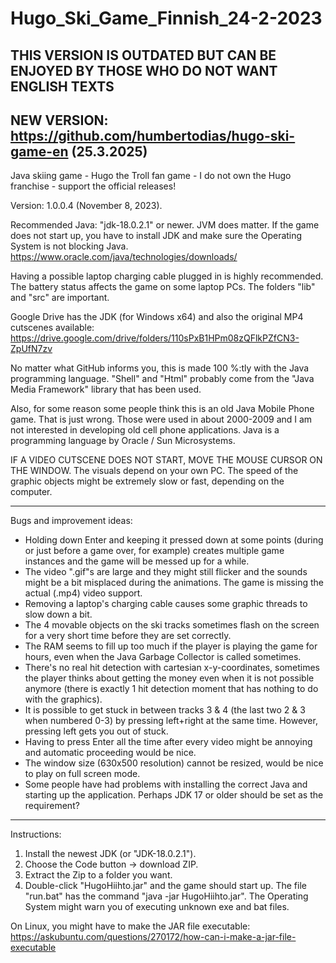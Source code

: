 # Hugo_Ski_Game_Finnish_24-2-2023
THIS VERSION IS OUTDATED BUT CAN BE ENJOYED BY THOSE WHO DO NOT WANT ENGLISH TEXTS
----
NEW VERSION: https://github.com/humbertodias/hugo-ski-game-en
(25.3.2025)
----

Java skiing game - Hugo the Troll fan game - I do not own the Hugo franchise - support the official releases! 

Version: 1.0.0.4 (November 8, 2023). 

Recommended Java: "jdk-18.0.2.1" or newer. JVM does matter. If the game does not start up, you have to install JDK and make sure the Operating System is not blocking Java.
https://www.oracle.com/java/technologies/downloads/ 

Having a possible laptop charging cable plugged in is highly recommended. The battery status affects the game on some laptop PCs. The folders "lib" and "src" are important.

Google Drive has the JDK (for Windows x64) and also the original MP4 cutscenes available: 
https://drive.google.com/drive/folders/110sPxB1HPm08zQFlkPZfCN3-ZpUfN7zv 

No matter what GitHub informs you, this is made 100 %:tly with the Java programming language. "Shell" and "Html" probably come from the "Java Media Framework" library that has been used.

Also, for some reason some people think this is an old Java Mobile Phone game. That is just wrong. Those were used in about 2000-2009 and I am not interested in developing old cell phone applications. Java is a programming language by Oracle / Sun Microsystems.

IF A VIDEO CUTSCENE DOES NOT START, MOVE THE MOUSE CURSOR ON THE WINDOW. The visuals depend on your own PC. The speed of the graphic objects might be extremely slow or fast, depending on the computer.

---

Bugs and improvement ideas:
- Holding down Enter and keeping it pressed down at some points (during or just before a game over, for example) creates multiple game instances and the game will be messed up for a while.
- The video ".gif"s are large and they might still flicker and the sounds might be a bit misplaced during the animations. The game is missing the actual (.mp4) video support.
- Removing a laptop's charging cable causes some graphic threads to slow down a bit.
- The 4 movable objects on the ski tracks sometimes flash on the screen for a very short time before they are set correctly.
- The RAM seems to fill up too much if the player is playing the game for hours, even when the Java Garbage Collector is called sometimes.
- There's no real hit detection with cartesian x-y-coordinates, sometimes the player thinks about getting the money even when it is not possible anymore (there is exactly 1 hit detection moment that has nothing to do with the graphics).
- It is possible to get stuck in between tracks 3 & 4 (the last two 2 & 3 when numbered 0-3) by pressing left+right at the same time. However, pressing left gets you out of stuck.
- Having to press Enter all the time after every video might be annoying and automatic proceeding would be nice.
- The window size (630x500 resolution) cannot be resized, would be nice to play on full screen mode.
- Some people have had problems with installing the correct Java and starting up the application. Perhaps JDK 17 or older should be set as the requirement?

---

Instructions: 
1. Install the newest JDK (or "JDK-18.0.2.1").
2. Choose the Code button -> download ZIP. 
3. Extract the Zip to a folder you want. 
4. Double-click "HugoHiihto.jar" and the game should start up. The file "run.bat" has the command "java -jar HugoHiihto.jar". The Operating System might warn you of executing unknown exe and bat files. 

On Linux, you might have to make the JAR file executable: 
https://askubuntu.com/questions/270172/how-can-i-make-a-jar-file-executable 
